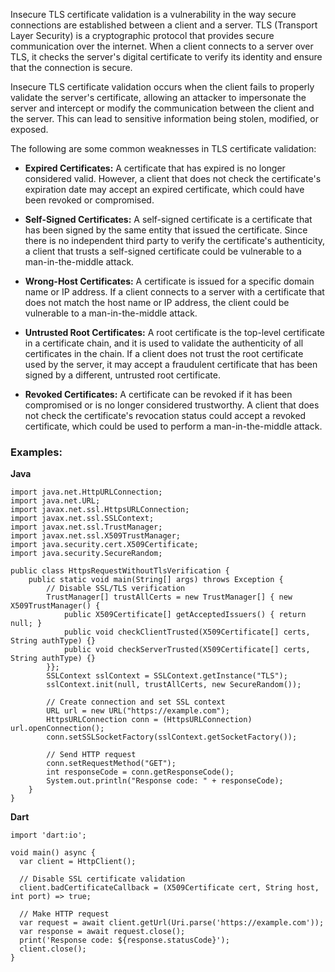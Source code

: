 Insecure TLS certificate validation is a vulnerability in the way secure connections are established between a client and a server. TLS (Transport Layer Security) is a cryptographic protocol that provides secure communication over the internet. When a client connects to a server over TLS, it checks the server's digital certificate to verify its identity and ensure that the connection is secure.

Insecure TLS certificate validation occurs when the client fails to properly validate the server's certificate, allowing an attacker to impersonate the server and intercept or modify the communication between the client and the server. This can lead to sensitive information being stolen, modified, or exposed.

The following are some common weaknesses in TLS certificate validation:

- **Expired Certificates:** A certificate that has expired is no longer considered valid. However, a client that does not check the certificate's expiration date may accept an expired certificate, which could have been revoked or compromised.

- **Self-Signed Certificates:** A self-signed certificate is a certificate that has been signed by the same entity that issued the certificate. Since there is no independent third party to verify the certificate's authenticity, a client that trusts a self-signed certificate could be vulnerable to a man-in-the-middle attack.

- **Wrong-Host Certificates:** A certificate is issued for a specific domain name or IP address. If a client connects to a server with a certificate that does not match the host name or IP address, the client could be vulnerable to a man-in-the-middle attack.

- **Untrusted Root Certificates:** A root certificate is the top-level certificate in a certificate chain, and it is used to validate the authenticity of all certificates in the chain. If a client does not trust the root certificate used by the server, it may accept a fraudulent certificate that has been signed by a different, untrusted root certificate.

- **Revoked Certificates:** A certificate can be revoked if it has been compromised or is no longer considered trustworthy. A client that does not check the certificate's revocation status could accept a revoked certificate, which could be used to perform a man-in-the-middle attack.

### Examples:

**Java**

```
import java.net.HttpURLConnection;
import java.net.URL;
import javax.net.ssl.HttpsURLConnection;
import javax.net.ssl.SSLContext;
import javax.net.ssl.TrustManager;
import javax.net.ssl.X509TrustManager;
import java.security.cert.X509Certificate;
import java.security.SecureRandom;

public class HttpsRequestWithoutTlsVerification {
    public static void main(String[] args) throws Exception {
        // Disable SSL/TLS verification
        TrustManager[] trustAllCerts = new TrustManager[] { new X509TrustManager() {
            public X509Certificate[] getAcceptedIssuers() { return null; }
            public void checkClientTrusted(X509Certificate[] certs, String authType) {}
            public void checkServerTrusted(X509Certificate[] certs, String authType) {}
        }};
        SSLContext sslContext = SSLContext.getInstance("TLS");
        sslContext.init(null, trustAllCerts, new SecureRandom());

        // Create connection and set SSL context
        URL url = new URL("https://example.com");
        HttpsURLConnection conn = (HttpsURLConnection) url.openConnection();
        conn.setSSLSocketFactory(sslContext.getSocketFactory());

        // Send HTTP request
        conn.setRequestMethod("GET");
        int responseCode = conn.getResponseCode();
        System.out.println("Response code: " + responseCode);
    }
}
```

**Dart**

```
import 'dart:io';

void main() async {
  var client = HttpClient();

  // Disable SSL certificate validation
  client.badCertificateCallback = (X509Certificate cert, String host, int port) => true;

  // Make HTTP request
  var request = await client.getUrl(Uri.parse('https://example.com'));
  var response = await request.close();
  print('Response code: ${response.statusCode}');
  client.close();
}

```